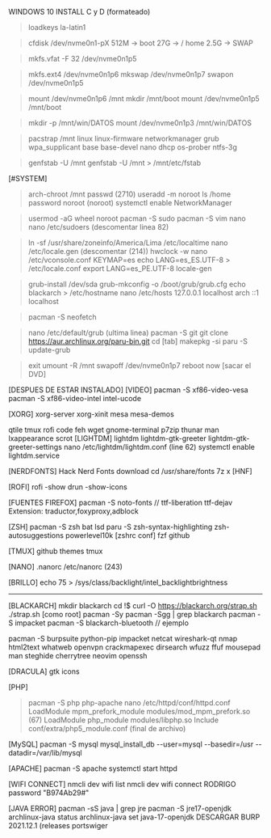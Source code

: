 WINDOWS 10 INSTALL
C y D (formateado)

> loadkeys la-latin1

> cfdisk /dev/nvme0n1-pX
512M	->	boot
27G	->	/ home
2.5G	->	SWAP

> mkfs.vfat -F 32 /dev/nvme0n1p5

> mkfs.ext4 /dev/nvme0n1p6
> mkswap /dev/nvme0n1p7
> swapon /dev/nvme0n1p5

> mount /dev/nvme0n1p6 /mnt
> mkdir /mnt/boot
> mount /dev/nvme0n1p5 /mnt/boot

> mkdir -p /mnt/win/DATOS
> mount /dev/nvme0n1p3 /mnt/win/DATOS

> pacstrap /mnt linux linux-firmware networkmanager grub wpa_supplicant base base-devel nano dhcp os-prober ntfs-3g

> genfstab -U /mnt
> genfstab -U /mnt > /mnt/etc/fstab

[#SYSTEM]
> arch-chroot /mnt
> passwd (2710)
> useradd -m noroot
> ls /home
> password noroot (noroot)
> systemctl enable NetworkManager

> usermod -aG wheel noroot
> pacman -S sudo
> pacman -S vim nano
> nano /etc/sudoers
(descomentar linea 82)

> ln -sf /usr/share/zoneinfo/America/Lima /etc/localtime
> nano /etc/locale.gen
(descomentar (214))
> hwclock -w
> nano /etc/vconsole.conf 
KEYMAP=es
echo LANG=es_ES.UTF-8 > /etc/locale.conf
> export LANG=es_PE.UTF-8
> locale-gen

> grub-install /dev/sda
> grub-mkconfig -o /boot/grub/grub.cfg
> echo blackarch > /etc/hostname
> nano /etc/hosts
127.0.0.1 localhost arch
::1	localhost

> pacman -S neofetch

> nano /etc/default/grub
(ultima linea)
> pacman -S git
> git clone https://aur.archlinux.org/paru-bin.git
> cd [tab]
> makepkg -si
> paru -S update-grub

> exit
> umount -R /mnt
> swapoff /dev/nvme0n1p7
> reboot now
[sacar el DVD]

[DESPUES DE ESTAR INSTALADO]
[VIDEO]
pacman -S xf86-video-vesa
pacman -S xf86-video-intel intel-ucode

[XORG]
xorg-server xorg-xinit mesa mesa-demos

qtile tmux rofi code feh wget gnome-terminal p7zip thunar man lxappearance scrot
[LIGHTDM]
lightdm lightdm-gtk-greeter lightdm-gtk-greeter-settings
nano /etc/lightdm/lightdm.conf (line 62)
systemctl enable lightdm.service

[NERDFONTS]
Hack Nerd Fonts download
cd /usr/share/fonts
7z x [HNF]

[ROFI]
rofi -show drun -show-icons

[FUENTES FIREFOX]
pacman -S noto-fonts // ttf-liberation ttf-dejav
Extension: traductor,foxyproxy,adblock

[ZSH]
pacman -S zsh bat lsd
paru -S zsh-syntax-highlighting zsh-autosuggestions
powerlevel10k
[zshrc conf]
fzf github

[TMUX]
github themes tmux

[NANO]
.nanorc 
/etc/nanorc (243)

[BRILLO]
echo 75 > /sys/class/backlight/intel_backlightbrightness

------------------------

[BLACKARCH]
mkdir blackarch 
cd !$
curl -O https://blackarch.org/strap.sh
./strap.sh
[como root]
pacman -Sy pacman -Sgg | grep blackarch 
pacman -S impacket 
pacman -S blackarch-bluetooth // ejemplo

pacman -S burpsuite python-pip impacket netcat wireshark-qt nmap html2text whatweb openvpn crackmapexec dirsearch wfuzz ffuf mousepad
man steghide cherrytree neovim openssh

[DRACULA]
gtk icons

[PHP]
> pacman -S php php-apache
> nano /etc/httpd/conf/httpd.conf
LoadModule mpm_prefork_module modules/mod_mpm_prefork.so (67)
LoadModule php_module modules/libphp.so
Include conf/extra/php5_module.conf (final de archivo)

[MySQL]
pacman -S mysql
mysql_install_db --user=mysql --basedir=/usr --datadir=/var/lib/mysql


[APACHE]
pacman -S apache
systemctl start httpd

[WIFI CONNECT]
nmcli dev wifi list
nmcli dev wifi connect RODRIGO password "B974Ab29#"

[JAVA ERROR]
pacman -sS java | grep jre
pacman -S jre17-openjdk
archlinux-java status
archlinux-java set java-17-openjdk
DESCARGAR BURP 2021.12.1 (releases portswiger

